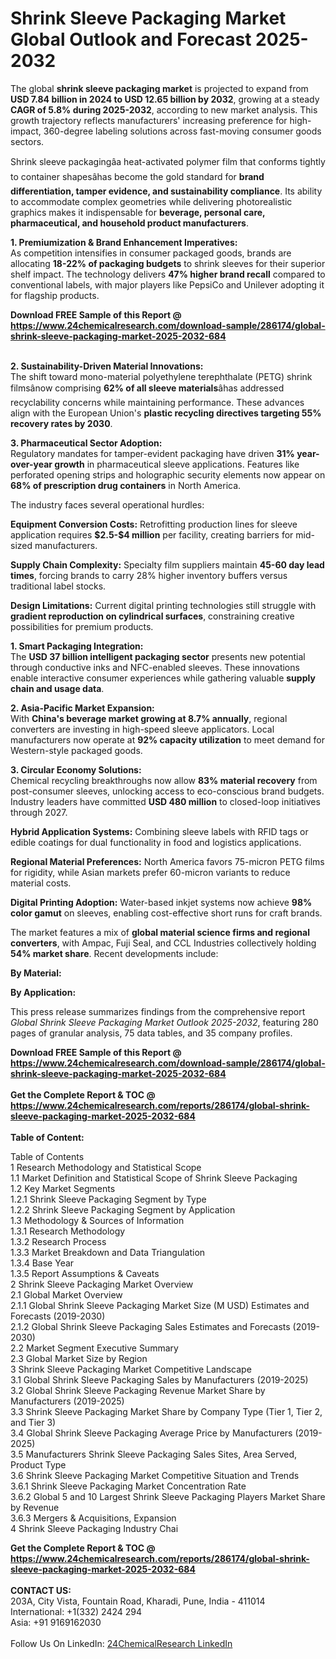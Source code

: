 <h1>Shrink Sleeve Packaging Market Global Outlook and Forecast 2025-2032</h1><p>The global <strong>shrink sleeve packaging market</strong> is projected to expand from <strong>USD 7.84 billion in 2024 to USD 12.65 billion by 2032</strong>, growing at a steady <strong>CAGR of 5.8% during 2025-2032</strong>, according to new market analysis. This growth trajectory reflects manufacturers' increasing preference for high-impact, 360-degree labeling solutions across fast-moving consumer goods sectors.</p><p>Shrink sleeve packagingâa heat-activated polymer film that conforms tightly to container shapesâhas become the gold standard for <strong>brand differentiation, tamper evidence, and sustainability compliance</strong>. Its ability to accommodate complex geometries while delivering photorealistic graphics makes it indispensable for <strong>beverage, personal care, pharmaceutical, and household product manufacturers</strong>.</p><p><strong>1. Premiumization &amp; Brand Enhancement Imperatives:</strong><br>
As competition intensifies in consumer packaged goods, brands are allocating <strong>18-22% of packaging budgets</strong> to shrink sleeves for their superior shelf impact. The technology delivers <strong>47% higher brand recall</strong> compared to conventional labels, with major players like PepsiCo and Unilever adopting it for flagship products.</p><div><b>Download FREE Sample of this Report @ 
            <a href="https://www.24chemicalresearch.com/download-sample/286174/global-shrink-sleeve-packaging-market-2025-2032-684">
            https://www.24chemicalresearch.com/download-sample/286174/global-shrink-sleeve-packaging-market-2025-2032-684</a></b></div><br><p><strong>2. Sustainability-Driven Material Innovations:</strong><br>
The shift toward mono-material polyethylene terephthalate (PETG) shrink filmsânow comprising <strong>62% of all sleeve materials</strong>âhas addressed recyclability concerns while maintaining performance. These advances align with the European Union's <strong>plastic recycling directives targeting 55% recovery rates by 2030</strong>.</p><p><strong>3. Pharmaceutical Sector Adoption:</strong><br>
Regulatory mandates for tamper-evident packaging have driven <strong>31% year-over-year growth</strong> in pharmaceutical sleeve applications. Features like perforated opening strips and holographic security elements now appear on <strong>68% of prescription drug containers</strong> in North America.</p><p>The industry faces several operational hurdles:</p><p><strong>Equipment Conversion Costs:</strong> Retrofitting production lines for sleeve application requires <strong>$2.5-$4 million</strong> per facility, creating barriers for mid-sized manufacturers.</p><p><strong>Supply Chain Complexity:</strong> Specialty film suppliers maintain <strong>45-60 day lead times</strong>, forcing brands to carry 28% higher inventory buffers versus traditional label stocks.</p><p><strong>Design Limitations:</strong> Current digital printing technologies still struggle with <strong>gradient reproduction on cylindrical surfaces</strong>, constraining creative possibilities for premium products.</p><p><strong>1. Smart Packaging Integration:</strong><br>
The <strong>USD 37 billion intelligent packaging sector</strong> presents new potential through conductive inks and NFC-enabled sleeves. These innovations enable interactive consumer experiences while gathering valuable <strong>supply chain and usage data</strong>.</p><p><strong>2. Asia-Pacific Market Expansion:</strong><br>
With <strong>China's beverage market growing at 8.7% annually</strong>, regional converters are investing in high-speed sleeve applicators. Local manufacturers now operate at <strong>92% capacity utilization</strong> to meet demand for Western-style packaged goods.</p><p><strong>3. Circular Economy Solutions:</strong><br>
Chemical recycling breakthroughs now allow <strong>83% material recovery</strong> from post-consumer sleeves, unlocking access to eco-conscious brand budgets. Industry leaders have committed <strong>USD 480 million</strong> to closed-loop initiatives through 2027.</p><p><strong>Hybrid Application Systems:</strong> Combining sleeve labels with RFID tags or edible coatings for dual functionality in food and logistics applications.</p><p><strong>Regional Material Preferences:</strong> North America favors 75-micron PETG films for rigidity, while Asian markets prefer 60-micron variants to reduce material costs.</p><p><strong>Digital Printing Adoption:</strong> Water-based inkjet systems now achieve <strong>98% color gamut</strong> on sleeves, enabling cost-effective short runs for craft brands.</p><p>The market features a mix of <strong>global material science firms and regional converters</strong>, with Ampac, Fuji Seal, and CCL Industries collectively holding <strong>54% market share</strong>. Recent developments include:</p><p><strong>By Material:</strong></p><p><strong>By Application:</strong></p><p>This press release summarizes findings from the comprehensive report <em>Global Shrink Sleeve Packaging Market Outlook 2025-2032</em>, featuring 280 pages of granular analysis, 75 data tables, and 35 company profiles.</p><div><b>Download FREE Sample of this Report @ 
            <a href="https://www.24chemicalresearch.com/download-sample/286174/global-shrink-sleeve-packaging-market-2025-2032-684">
            https://www.24chemicalresearch.com/download-sample/286174/global-shrink-sleeve-packaging-market-2025-2032-684</a></b></div><br><div><b>Get the Complete Report & TOC @ 
            <a href="https://www.24chemicalresearch.com/reports/286174/global-shrink-sleeve-packaging-market-2025-2032-684">
            https://www.24chemicalresearch.com/reports/286174/global-shrink-sleeve-packaging-market-2025-2032-684</a></b></div><br>
            <b>Table of Content:</b><p>Table of Contents<br />
1 Research Methodology and Statistical Scope<br />
1.1 Market Definition and Statistical Scope of Shrink Sleeve Packaging<br />
1.2 Key Market Segments<br />
1.2.1 Shrink Sleeve Packaging Segment by Type<br />
1.2.2 Shrink Sleeve Packaging Segment by Application<br />
1.3 Methodology & Sources of Information<br />
1.3.1 Research Methodology<br />
1.3.2 Research Process<br />
1.3.3 Market Breakdown and Data Triangulation<br />
1.3.4 Base Year<br />
1.3.5 Report Assumptions & Caveats<br />
2 Shrink Sleeve Packaging Market Overview<br />
2.1 Global Market Overview<br />
2.1.1 Global Shrink Sleeve Packaging Market Size (M USD) Estimates and Forecasts (2019-2030)<br />
2.1.2 Global Shrink Sleeve Packaging Sales Estimates and Forecasts (2019-2030)<br />
2.2 Market Segment Executive Summary<br />
2.3 Global Market Size by Region<br />
3 Shrink Sleeve Packaging Market Competitive Landscape<br />
3.1 Global Shrink Sleeve Packaging Sales by Manufacturers (2019-2025)<br />
3.2 Global Shrink Sleeve Packaging Revenue Market Share by Manufacturers (2019-2025)<br />
3.3 Shrink Sleeve Packaging Market Share by Company Type (Tier 1, Tier 2, and Tier 3)<br />
3.4 Global Shrink Sleeve Packaging Average Price by Manufacturers (2019-2025)<br />
3.5 Manufacturers Shrink Sleeve Packaging Sales Sites, Area Served, Product Type<br />
3.6 Shrink Sleeve Packaging Market Competitive Situation and Trends<br />
3.6.1 Shrink Sleeve Packaging Market Concentration Rate<br />
3.6.2 Global 5 and 10 Largest Shrink Sleeve Packaging Players Market Share by Revenue<br />
3.6.3 Mergers & Acquisitions, Expansion<br />
4 Shrink Sleeve Packaging Industry Chai</p><div><b>Get the Complete Report & TOC @ 
            <a href="https://www.24chemicalresearch.com/reports/286174/global-shrink-sleeve-packaging-market-2025-2032-684">
            https://www.24chemicalresearch.com/reports/286174/global-shrink-sleeve-packaging-market-2025-2032-684</a></b></div><br><b>CONTACT US:</b><br>
            203A, City Vista, Fountain Road, Kharadi, Pune, India - 411014<br>
            International: +1(332) 2424 294<br>
            Asia: +91 9169162030 <br><br>
            Follow Us On LinkedIn: <a href="https://www.linkedin.com/company/24chemicalresearch/">24ChemicalResearch LinkedIn</a>